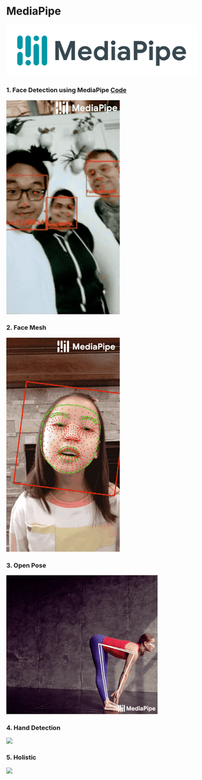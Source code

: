 # MediaPipe   
<img src="images/mediapipe.png">

### 1. Face Detection using MediaPipe        <a href="https://github.com/RishavMishraRM/MediaPipe/blob/main/Face_Detection.py">Code</a>
<img src="images/face_detection.gif">

### 2. Face Mesh
<img src="images/face_mesh.gif">

### 3. Open Pose
<img src="images/openpose.gif">

### 4. Hand Detection
<img src="images/hand_detection.gif">

### 5. Holistic
<img src="images/holistic.gif">
